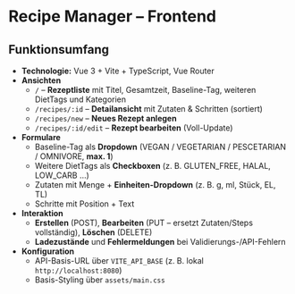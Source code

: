 # Recipe Manager – Frontend

## Funktionsumfang

- **Technologie:** Vue 3 + Vite + TypeScript, Vue Router
- **Ansichten**
    - `/` – **Rezeptliste** mit Titel, Gesamtzeit, Baseline-Tag, weiteren DietTags und Kategorien
    - `/recipes/:id` – **Detailansicht** mit Zutaten & Schritten (sortiert)
    - `/recipes/new` – **Neues Rezept anlegen**
    - `/recipes/:id/edit` – **Rezept bearbeiten** (Voll-Update)
- **Formulare**
    - Baseline-Tag als **Dropdown** (VEGAN / VEGETARIAN / PESCETARIAN / OMNIVORE, **max. 1**)
    - Weitere DietTags als **Checkboxen** (z. B. GLUTEN_FREE, HALAL, LOW_CARB …)
    - Zutaten mit Menge + **Einheiten-Dropdown** (z. B. g, ml, Stück, EL, TL)
    - Schritte mit Position + Text
- **Interaktion**
    - **Erstellen** (POST), **Bearbeiten** (PUT – ersetzt Zutaten/Steps vollständig), **Löschen** (DELETE)
    - **Ladezustände** und **Fehlermeldungen** bei Validierungs-/API-Fehlern
- **Konfiguration**
    - API-Basis-URL über `VITE_API_BASE` (z. B. lokal `http://localhost:8080`)
    - Basis-Styling über `assets/main.css`
